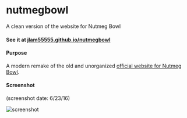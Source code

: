 # nutmegbowl
A clean version of the website for Nutmeg Bowl

#### See it at [jlam55555.github.io/nutmegbowl](http://jlam55555.github.io/nutmegbowl/)

#### Purpose
A modern remake of the old and unorganized [official website for Nutmeg Bowl](http://www.nutmegbowl.com).

#### Screenshot
(screenshot date: 6/23/16)

![screenshot](http://i.imgur.com/mFGExIx.jpg)
